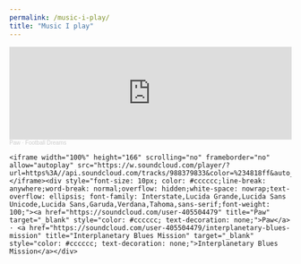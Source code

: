 ```yaml
---
permalink: /music-i-play/
title: "Music I play"
---
```


<div markdown = "0">
    <iframe width="100%" height="166" scrolling="no" frameborder="no" allow="autoplay" src="https://w.soundcloud.com/player/?url=https%3A//api.soundcloud.com/tracks/1029546835&color=%230066cc&auto_play=false&hide_related=false&show_comments=true&show_user=true&show_reposts=false&show_teaser=true"></iframe><div style="font-size: 10px; color: #cccccc;line-break: anywhere;word-break: normal;overflow: hidden;white-space: nowrap;text-overflow: ellipsis; font-family: Interstate,Lucida Grande,Lucida Sans Unicode,Lucida Sans,Garuda,Verdana,Tahoma,sans-serif;font-weight: 100;"><a href="https://soundcloud.com/user-405504479" title="Paw" target="_blank" style="color: #cccccc; text-decoration: none;">Paw</a> · <a href="https://soundcloud.com/user-405504479/football-dreams" title="Football Dreams" target="_blank" style="color: #cccccc; text-decoration: none;">Football Dreams</a></div>
    
    <iframe width="100%" height="166" scrolling="no" frameborder="no" allow="autoplay" src="https://w.soundcloud.com/player/?url=https%3A//api.soundcloud.com/tracks/988379833&color=%234818ff&auto_play=false&hide_related=false&show_comments=true&show_user=true&show_reposts=false&show_teaser=true"></iframe><div style="font-size: 10px; color: #cccccc;line-break: anywhere;word-break: normal;overflow: hidden;white-space: nowrap;text-overflow: ellipsis; font-family: Interstate,Lucida Grande,Lucida Sans Unicode,Lucida Sans,Garuda,Verdana,Tahoma,sans-serif;font-weight: 100;"><a href="https://soundcloud.com/user-405504479" title="Paw" target="_blank" style="color: #cccccc; text-decoration: none;">Paw</a> · <a href="https://soundcloud.com/user-405504479/interplanetary-blues-mission" title="Interplanetary Blues Mission" target="_blank" style="color: #cccccc; text-decoration: none;">Interplanetary Blues Mission</a></div>
</div>

